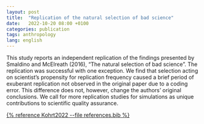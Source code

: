 ```yaml
---
layout: post
title:  "Replication of the natural selection of bad science"
date:   2022-10-20 08:00 +0100
categories: publication
tags: anthropology
lang: english
---
```


This study reports an independent replication of the findings presented by Smaldino and McElreath (2016), “The natural selection of bad science”. The replication was successful with one exception. We find that selection acting on scientist’s propensity for replication frequency caused a brief period of exuberant replication not observed in the original paper due to a coding error. This difference does not, however, change the authors’ original conclusions. We call for more replication studies for simulations as unique contributions to scientific quality assurance.

[{% reference Kohrt2022 --file references.bib %}](https://osf.io/preprints/metaarxiv/sjyp3/)


